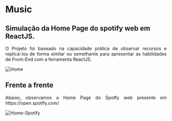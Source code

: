 # Music
## Simulação da Home Page do spotify web em ReactJS.

<p align="justify">O Projeto foi baseado na capacidade prática de observar recursos e replicá-los de forma similar ou semelhante para apresentar as habilidades de Front-End com a ferramenta ReactJS.</p>

![Home](https://user-images.githubusercontent.com/22685987/147881178-c57e1629-fcd8-4deb-ba56-af85730b51ad.png)

## Frente a frente
<p align="justify">Abaixo, observamos a Home Page do Spotfy web presente em https://open.spotify.com/</p>

![Home-Spotify](https://user-images.githubusercontent.com/22685987/147881524-0e760dbb-31be-4b94-bf7b-0e856cf6f5d4.png)
